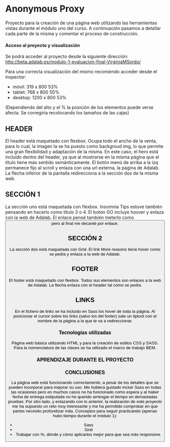 # Anonymous Proxy

Proyecto para la creación de una página web utilizando las herramientas vistas durante el módulo uno del curso. A continuación pasamos a detallar cada parte de la misma y comentar el proceso de construcción.

#### Acceso al proyecto y visualización

Se podrá acceder al proyecto desde la siguiente dirección:
http://beta.adalab.es/modulo-1-evaluacion-final-VirginiaMSordo/

Para una correcta visualización del mismo recomiendo acceder desde el inspector:

- móvil: 319 x 800 53%
- tablet: 768 x 800 50%
- desktop: 1200 x 800 53%

(Dependiendo del alto y el % la posición de los elementos puede verse afecta. Se corregiría recolocando los tamaños de las cajas)

## HEADER

El header está maquetado con flexbox. Ocupa todo el ancho de la venta, para lo cual, la imagen la se ha puesto como backgroud img, lo que permite una gran flexibilidad y adaptación de la misma.
En este caso, el hero está incluído dentro del header, ya que al mostrarse en la misma página que el título tiene más sentido semánticamente.
El botón menú de arriba a la izq permanece fijo al scroll y enlaza con una url externa, la página de Adalab.
La flecha inferior de la pantalla redirecciona a la sección dos de la misma web.

## SECCIÓN 1

La sección uno está maquetada con flexbox.
Insomnia Tips estuve también pensando en hacerlo como título 3 o 4.
El botón GO incluye hoover y enlaza con la web de Adalab.
El enlace pensé también meterlo como <button> pero al final me decanté por enlace.

## SECCIÓN 2

La sección dos está maquetada con Grid.
El link More reasons tiene hover como se pedía y enlaza a la web de Adalab.

## FOOTER

El footer está maquetado con flexbox. Todos sus elementos son enlaces a la web de Adalab.
La flecha enlaza con el header tal como se pedía.

## LINKS

En el fichero de links se ha incluído en Sass los hover de toda la página.
Al posicionar el cursor sobre los links (salvo los del footer) sale un tiptool con el nombre de la página a la que te va a redireccionar.

### Tecnologías utilizadas

Página web básica utilizando HTML y para la creación de estilos CSS y SASS.
Para la nomenclatura de las clases se ha utilizado el marco de trabajo BEM.

### APRENDIZAJE DURANTE EL PROYECTO

### CONCLUSIONES

La página web está funcionando correctamente, a pesar de los detalles que se pueden incorporar para mejorar su uso. Me hubiera gustado incluir Sass en todas las ocasiones pero en muchos casos no ha funcionado como espera y al haber fecha de entrega estipulada no he querido arriesgar el tiempo en demasiadas pruebas.
Por otro lado, y enlazando con lo anterior, la realización de este proyecto me ha supuesto un reto muy interesante y me ha permitido comprobar en que partes necesito profundizar más.
Conceptos para seguir practicando (apenas hubo tiempo durante el módulo 1):

- Sass
- Grid
- Trabajar con %, dónde y cómo aplicarlos mejor para que sea más responsive.
